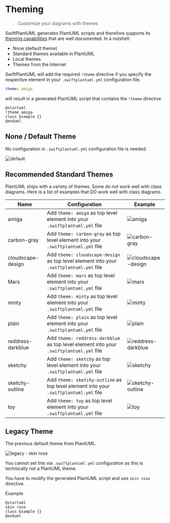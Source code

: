 # Theming

> Customize your diagrams with themes

SwiftPlantUML generates PlantUML scripts and therefore supports its [theming capabilities](https://plantuml.com/theme) that are well documented. In a nutshell:

- None (default theme)
- Standard themes available in PlantUML
- Local themes
- Themes from the Internet

SwiftPlantUML will add the required `!theme` directive if you specify the respective element in your `.swiftplantuml.yml` configuration file.

```yaml
theme: amiga
```

will result in a generated PlantUML script that contains the `!theme` directive

```
@startuml
!theme amiga
class Example {}
@enduml
```

## None / Default Theme

No configuration in `.swiftplantuml.yml` configuration file is needed.

![default](.assets/themingExamples/default.svg)

## Recommended Standard Themes

PlantUML ships with a variety of themes. Some do not work well with class diagrams. Here is a list of examples that DO work well with class diagrams.

| Name              | Configuration                                                | Example                                                      |
| ----------------- | ------------------------------------------------------------ | ------------------------------------------------------------ |
| amiga             | Add ```theme: amiga``` as top level element into your `.swiftplantuml.yml` file<br /> | ![amiga](.assets/themingExamples/amiga.svg)                  |
| carbon-gray       | Add ```theme: carbon-gray``` as top level element into your `.swiftplantuml.yml` file<br /> | ![carbon-gray](.assets/themingExamples/carbon-gray.svg)      |
| cloudscape-design | Add ```theme: cloudscape-design``` as top level element into your `.swiftplantuml.yml` file<br /> | ![cloudscape-design](.assets/themingExamples/cloudscape-design.svg) |
| Mars              | Add ```theme: mars``` as top level element into your `.swiftplantuml.yml` file<br /> | ![mars](.assets/themingExamples/mars.svg)                    |
| minty             | Add ```theme: minty``` as top level element into your `.swiftplantuml.yml` file<br /> | ![minty](.assets/themingExamples/minty.svg)                  |
| plain             | Add ```theme: plain``` as top level element into your `.swiftplantuml.yml` file<br /> | ![plain](.assets/themingExamples/plain.svg)                  |
| reddress-darkblue | Add ```theme: reddress-darkblue``` as top level element into your `.swiftplantuml.yml` file<br /> | ![reddress-darkblue](.assets/themingExamples/reddress-darkblue.svg) |
| sketchy           | Add ```theme: sketchy``` as top level element into your `.swiftplantuml.yml` file<br /> | ![sketchy](.assets/themingExamples/sketchy.svg)              |
| sketchy-outline   | Add ```theme: sketchy-outline``` as top level element into your `.swiftplantuml.yml` file<br /> | ![sketchy-outline](.assets/themingExamples/sketchy-outline.svg) |
| toy               | Add ```theme: toy``` as top level element into your `.swiftplantuml.yml` file<br /> | ![toy](.assets/themingExamples/toy.svg)                      |

## Legacy Theme

The previous default theme from PlantUML.

![legacy - skin rose](.assets/themingExamples/skinrose.svg)

 You cannot set this via `.swiftplantuml.yml` configuration as this is technically not a PlantUML theme.

You have to modify the generated PlantUML script and use `skin rose` directive.

Example

```
@startuml
skin rose
class Example {}
@enduml
```
